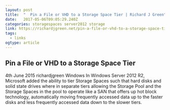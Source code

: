 ```yaml
---
layout: post 
title:  "  Pin a File or VHD to a Storage Space Tier | Richard J Green" 
date:   2017-05-06T09:05:29.240Z 
categories: storagespaces server2012 storage
link: https://richardjgreen.net/pin-a-file-or-vhd-to-a-storage-space-tier/ 
tags:
  - links
ogtype: article 
---
```


## Pin a File or VHD to a Storage Space Tier

 4th June 2015  richardjgreen  Windows
In Windows Server 2012 R2, Microsoft added the ability to tier Storage Spaces such that hard disks and solid state drives where in separate tiers allowing the Storage Pool and the Storage Spaces in the pool to operate like a SAN that offers up hot block technology, automatically moving frequently accessed data up to the faster disks and less frequently accessed data down to the slower tiers.